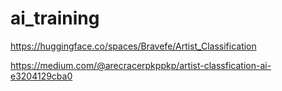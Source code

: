# ai_training
https://huggingface.co/spaces/Bravefe/Artist_Classification

https://medium.com/@arecracerpkppkp/artist-classfication-ai-e3204129cba0
